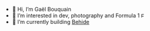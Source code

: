 - 👋 Hi, I’m Gaël Bouquain
- 👀 I’m interested in dev, photography and Formula 1 <img src="https://logodownload.org/wp-content/uploads/2016/11/formula-1-logo-7.png" alt="Formula 1 logo" style="height: 12px;" />
- 🌱 I’m currently building [Behide](https://github.com/behide-game/behide)
